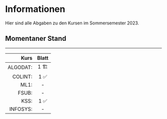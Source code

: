 # Informationen

Hier sind alle Abgaben zu den Kursen im Sommersemester 2023.

## Momentaner Stand

---

| Kurs    | Blatt|
|--------:|:----:|
|ALGODAT: | 1 🏗️   |
|COLINT:  | 1 ✅   |
|ML1:     | -    |
|FSUB:    | -    |
|KSS:     | 1 ✅   |
|INFOSYS: | -    |
